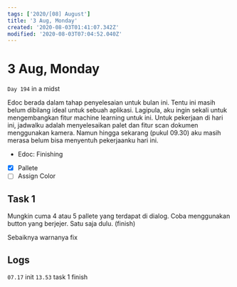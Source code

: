 ```yaml
---
tags: ['2020/[08] August']
title: '3 Aug, Monday'
created: '2020-08-03T01:41:07.342Z'
modified: '2020-08-03T07:04:52.040Z'
---
```


# 3 Aug, Monday

`Day 194` in a midst

Edoc berada dalam tahap penyelesaian untuk bulan ini. Tentu ini masih belum dibilang ideal untuk sebuah aplikasi. Lagipula, aku ingin sekali untuk mengembangkan fitur machine learning untuk ini. Untuk pekerjaan di hari ini, jadwalku adalah menyelesaikan palet dan fitur scan dokumen menggunakan kamera. Namun hingga sekarang (pukul 09.30) aku masih merasa belum bisa menyentuh pekerjaanku hari ini. 

- Edoc: Finishing
- [x] Pallete
- [ ] Assign Color

## Task 1
Mungkin cuma 4 atau 5 pallete yang terdapat di dialog. Coba menggunakan button yang berjejer. Satu saja dulu. (finish)

Sebaiknya warnanya fix

## Logs
`07.17` init
`13.53` task 1 finish
